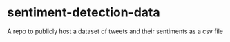 # sentiment-detection-data
A repo to publicly host a dataset of tweets and their sentiments as a csv file
